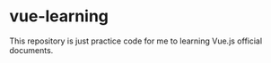 vue-learning
=====================
This repository is just practice code for me to learning Vue.js official documents.